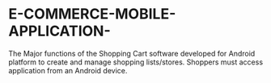 # E-COMMERCE-MOBILE-APPLICATION-
The Major functions of the Shopping Cart software developed for Android platform to create and manage shopping lists/stores. Shoppers must access application from an Android device.
